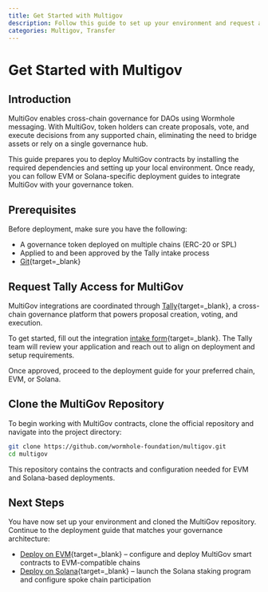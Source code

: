 ```yaml
---
title: Get Started with Multigov
description: Follow this guide to set up your environment and request access to deploy MultiGov contracts for cross-chain DAO governance using Wormhole messaging.
categories: Multigov, Transfer
---
```


# Get Started with Multigov

## Introduction

MultiGov enables cross-chain governance for DAOs using Wormhole messaging. With MultiGov, token holders can create proposals, vote, and execute decisions from any supported chain, eliminating the need to bridge assets or rely on a single governance hub.

This guide prepares you to deploy MultiGov contracts by installing the required dependencies and setting up your local environment. Once ready, you can follow EVM or Solana-specific deployment guides to integrate MultiGov with your governance token.

## Prerequisites

Before deployment, make sure you have the following:

 - A governance token deployed on multiple chains (ERC-20 or SPL)
 - Applied to and been approved by the Tally intake process
 - [Git](https://git-scm.com/downloads){target=\_blank}

## Request Tally Access for MultiGov

MultiGov integrations are coordinated through [Tally](https://www.tally.xyz/explore){target=\_blank}, a cross-chain governance platform that powers proposal creation, voting, and execution.

To get started, fill out the integration [intake form](https://www.tally.xyz/get-started){target=\_blank}. The Tally team will review your application and reach out to align on deployment and setup requirements.

Once approved, proceed to the deployment guide for your preferred chain, EVM, or Solana.

## Clone the MultiGov Repository

To begin working with MultiGov contracts, clone the official repository and navigate into the project directory:

```bash
git clone https://github.com/wormhole-foundation/multigov.git
cd multigov
```

This repository contains the contracts and configuration needed for EVM and Solana-based deployments.

## Next Steps

You have now set up your environment and cloned the MultiGov repository. Continue to the deployment guide that matches your governance architecture:

 - [Deploy on EVM](/docs/products/multigov/guides/deploy-to-evm){target=\_blank} – configure and deploy MultiGov smart contracts to EVM-compatible chains
 - [Deploy on Solana](/docs/products/multigov/guides/deploy-to-solana){target=\_blank} – launch the Solana staking program and configure spoke chain participation
